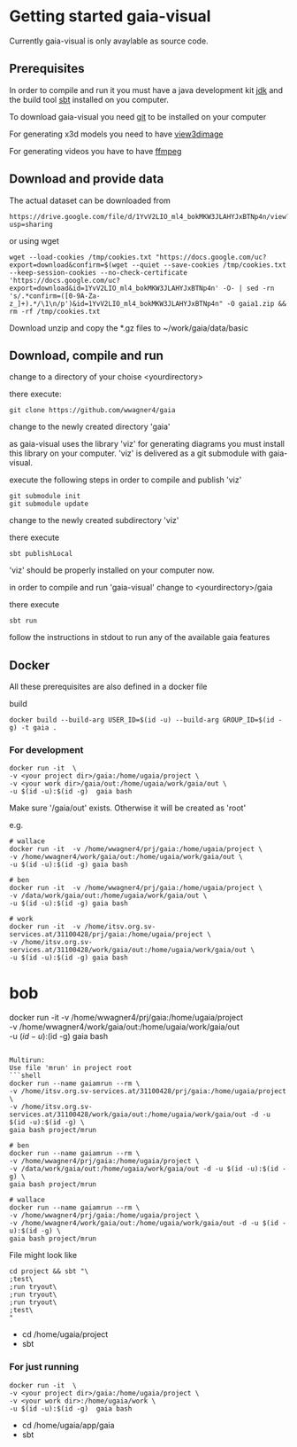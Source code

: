 # Getting started gaia-visual
Currently gaia-visual is only avaylable as source code.

## Prerequisites
In order to compile and run it you must have a java development kit
[jdk](https://www.google.com/search?channel=fs&client=ubuntu&q=install+jdk)
and the build tool [sbt](https://www.scala-sbt.org/1.x/docs/Setup.html) installed on you computer.

To download gaia-visual you need [git](https://git-scm.com/downloads) to be installed
on your computer

For generating x3d models you need to have [view3dimage](https://castle-engine.io/view3dscene.php)

For generating videos you have to have [ffmpeg](https://www.ffmpeg.org/download.html)

## Download and provide data
The actual dataset can be downloaded from 
```
https://drive.google.com/file/d/1YvV2LIO_ml4_bokMKW3JLAHYJxBTNp4n/view?usp=sharing
```
or using wget
```
wget --load-cookies /tmp/cookies.txt "https://docs.google.com/uc?export=download&confirm=$(wget --quiet --save-cookies /tmp/cookies.txt --keep-session-cookies --no-check-certificate 'https://docs.google.com/uc?export=download&id=1YvV2LIO_ml4_bokMKW3JLAHYJxBTNp4n' -O- | sed -rn 's/.*confirm=([0-9A-Za-z_]+).*/\1\n/p')&id=1YvV2LIO_ml4_bokMKW3JLAHYJxBTNp4n" -O gaia1.zip && rm -rf /tmp/cookies.txt
```


Download unzip and copy the *.gz files to ~/work/gaia/data/basic

## Download, compile and run

change to a directory of your choise &lt;yourdirectory>

there execute:
```shell
git clone https://github.com/wwagner4/gaia
```

change to the newly created directory 'gaia'

as gaia-visual uses the library 'viz' for generating
diagrams you must install this library
on your computer.
'viz' is delivered as a git submodule with gaia-visual.

execute the following steps in order to compile and publish 'viz'
```shell
git submodule init
git submodule update
```
change to the newly created subdirectory 'viz'

there execute
```shell
sbt publishLocal
```
'viz' should be properly installed on your computer now.

in order to compile and run 'gaia-visual' change to &lt;yourdirectory>/gaia

there execute
```shell
sbt run
```

follow the instructions in stdout to run any of the available gaia features

## Docker
All these prerequisites are also defined in a docker file

build
```shell
docker build --build-arg USER_ID=$(id -u) --build-arg GROUP_ID=$(id -g) -t gaia .
```
### For development
```shell
docker run -it  \
-v <your project dir>/gaia:/home/ugaia/project \
-v <your work dir>/gaia/out:/home/ugaia/work/gaia/out \
-u $(id -u):$(id -g)  gaia bash
```
Make sure '<your work dir>/gaia/out' exists. Otherwise it will be created as 'root'

e.g.
```shell
# wallace
docker run -it  -v /home/wwagner4/prj/gaia:/home/ugaia/project \
-v /home/wwagner4/work/gaia/out:/home/ugaia/work/gaia/out \
-u $(id -u):$(id -g) gaia bash
```
```shell
# ben
docker run -it  -v /home/wwagner4/prj/gaia:/home/ugaia/project \
-v /data/work/gaia/out:/home/ugaia/work/gaia/out \
-u $(id -u):$(id -g) gaia bash
```
```shell
# work
docker run -it  -v /home/itsv.org.sv-services.at/31100428/prj/gaia:/home/ugaia/project \
-v /home/itsv.org.sv-services.at/31100428/work/gaia/out:/home/ugaia/work/gaia/out \
-u $(id -u):$(id -g) gaia bash
```
# bob
docker run -it  -v /home/wwagner4/prj/gaia:/home/ugaia/project \
-v /home/wwagner4/work/gaia/out:/home/ugaia/work/gaia/out \
-u $(id -u):$(id -g) gaia bash
```

Multirun: 
Use file 'mrun' in project root
```shell
docker run --name gaiamrun --rm \
-v /home/itsv.org.sv-services.at/31100428/prj/gaia:/home/ugaia/project \
-v /home/itsv.org.sv-services.at/31100428/work/gaia/out:/home/ugaia/work/gaia/out -d -u $(id -u):$(id -g) \
gaia bash project/mrun
```
```shell
# ben
docker run --name gaiamrun --rm \
-v /home/wwagner4/prj/gaia:/home/ugaia/project \
-v /data/work/gaia/out:/home/ugaia/work/gaia/out -d -u $(id -u):$(id -g) \
gaia bash project/mrun
```

```shell
# wallace
docker run --name gaiamrun --rm \
-v /home/wwagner4/prj/gaia:/home/ugaia/project \
-v /home/wwagner4/work/gaia/out:/home/ugaia/work/gaia/out -d -u $(id -u):$(id -g) \
gaia bash project/mrun
```

File might look like
```shell
cd project && sbt "\
;test\
;run tryout\
;run tryout\
;run tryout\
;test\
"
```




* cd /home/ugaia/project
* sbt

### For just running
```shell
docker run -it  \
-v <your project dir>/gaia:/home/ugaia/project \
-v <your work dir>:/home/ugaia/work \
-u $(id -u):$(id -g)  gaia bash
```
* cd /home/ugaia/app/gaia
* sbt
